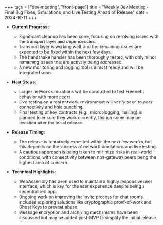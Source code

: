 +++
tags = ["dev-meeting", "front-page"]
title = "Weekly Dev Meeting - Final Bug Fixes, Simulations, and Live Testing Ahead of Release" 
date = 2024-10-11
+++

- **Current Progress:**

  - Significant cleanup has been done, focusing on resolving issues with the transport layer and
    dependencies.
  - Transport layer is working well, and the remaining issues are expected to be fixed within the
    next few days.
  - The handshake handler has been thoroughly tested, with only minor remaining issues that are
    actively being addressed.
  - A new monitoring and logging tool is almost ready and will be integrated soon.

- **Next Steps:**

  - Larger network simulations will be conducted to test Freenet's behavior with more peers.
  - Live testing on a real network environment will verify peer-to-peer connectivity and hole
    punching.
  - Final testing of key contracts (e.g., microblogging, mailing) is planned to ensure they work
    correctly, though some may be revisited after the initial release.

- **Release Timing:**

  - The release is tentatively expected within the next few weeks, but this depends on the success
    of network simulations and live testing.
  - A cautious approach is being taken to minimize risks in real-world conditions, with connectivity
    between non-gateway peers being the highest area of concern.

- **Technical Highlights:**
  - WebAssembly has been used to maintain a highly responsive user interface, which is key for the
    user experience despite being a decentralized app.
  - Ongoing work on improving the invite process for chat rooms includes exploring solutions like
    cryptographic proof-of-work and Ghost Keys to prevent abuse.
  - Message encryption and archiving mechanisms have been discussed but may be added post-MVP to
    simplify the initial release.
